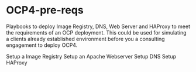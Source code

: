 # OCP4-pre-reqs
Playbooks to deploy Image Registry, DNS, Web Server and HAProxy to meet the requirements of an OCP deployment. This could be used for simulating a clients already established environment before you a consulting engagement to deploy OCP4.

Setup a Image Registry
Setup an Apache Webserver
Setup DNS
Setup HAProxy